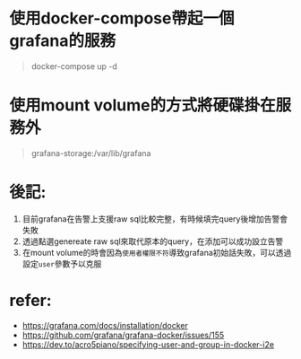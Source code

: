 # 使用docker-compose帶起一個grafana的服務
> docker-compose up -d

# 使用mount volume的方式將硬碟掛在服務外
> grafana-storage:/var/lib/grafana

# 後記:
1. 目前grafana在告警上支援raw sql比較完整，有時候填完query後增加告警會失敗
2. 透過點選genereate raw sql來取代原本的query，在添加可以成功設立告警
3. 在mount volume的時會因為`使用者權限不符`導致grafana初始話失敗，可以透過設定`user`參數予以克服

# refer:
- https://grafana.com/docs/installation/docker
- https://github.com/grafana/grafana-docker/issues/155
- https://dev.to/acro5piano/specifying-user-and-group-in-docker-i2e
